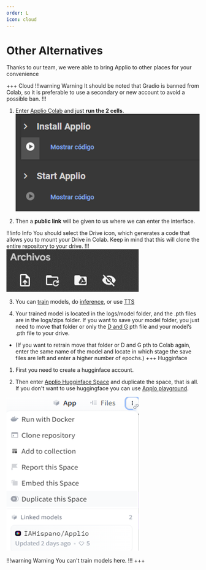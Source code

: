 ```yaml
---
order: L
icon: cloud
---
```


# Other Alternatives
Thanks to our team, we were able to bring Applio to other places for your convenience

+++ Cloud
 !!!warning Warning
 It should be noted that Gradio is banned from Colab, so it is preferable to use a secondary or new account to avoid a possible ban.
 !!!
 1. Enter [Applio Colab](https://colab.research.google.com/github/iahispano/applio/blob/master/assets/Applio.ipynb) and just **run the 2 cells**. 
 ![](../assets/Colab.png)

 2. Then a **public link** will be given to us where we can enter the interface.

 !!!info Info
 You should select the Drive icon, which generates a code that allows you to mount your Drive in Colab. Keep in mind that this will clone the entire repository to your drive.
 !!!
 ![](../assets/Drive.png)

 3. You can [train](/get-started\training.md/) models, do [inference](/get-started\inferencing.md/), or use [TTS](/get-started\tts.md/)

 4. Your trained model is located in the logs/model folder, and the .pth files are in the logs/zips folder. If you want to save your model folder, you just need to move that folder or only the [D and G](https://docs.applio.org/faq/rvc/#g-and-d) pth file and your model’s .pth file to your drive.

 -  (If you want to retrain move that folder or D and G pth to Colab again, enter the same name of the model and locate in which stage the save files are left and enter a higher number of epochs.)
+++ Hugginface
 1. First you need to create a hugginface account.

 2. Then enter [Applio Hugginface Space](https://huggingface.co/spaces/IAHispano/Applio) and duplicate the space, that is all. If you don't want to use huggingface you can use  [Applo playground](https://applio.org/playground).
 
 ![](../assets/Duplicate.png)
 
 !!!warning Warning
 You can't train models here.
 !!!
+++

